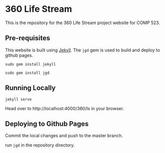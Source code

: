 # 360 Life Stream 
This is the repository for the 360 Life Stream project website for COMP 523.

## Pre-requisites
This website is built using [Jekyll](https://jekyllrb.com/). The `jgd` gem is used to build and deploy to github pages.

`sudo gem install jekyll`

`sudo gem install jgd`

## Running Locally
`jekyll serve`

Head over to http://localhost:4000/360/ls in your browser.

## Deploying to Github Pages
Commit the local changes and push to the master branch.

run `jgd` in the repository directory. 
